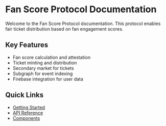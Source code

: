 # Fan Score Protocol Documentation

Welcome to the Fan Score Protocol documentation. This protocol enables fair ticket distribution based on fan engagement scores.

## Key Features

- Fan score calculation and attestation
- Ticket minting and distribution
- Secondary market for tickets
- Subgraph for event indexing
- Firebase integration for user data

## Quick Links

- [Getting Started](/guides/getting-started)
- [API Reference](/api/attestation)
- [Components](/components/score-generation)